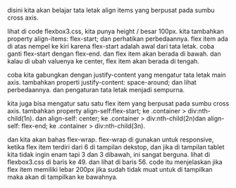 disini kita akan belajar tata letak align items yang berpusat pada sumbu cross axis.

lihat di code flexbox3.css, kita punya height / besar 100px. kita tambahkan property align-items: flex-start; dan perhatikan perbedaannya.
flex item ada di atas nempel ke kiri karena flex-start adalah awal dari tata letak. coba ganti flex-start dengan flex-end. dan flex item akan berada di bawah. dan kalau di ubah valuenya ke center, flex item akan berada di tengah.

coba kita gabungkan dengan justify-content yang mengatur tata letak main axis. tambahkan properti justify-content: space-around; dan lihat perbedaannya.
dan pengaturan tata letak menjadi sempurna.

kita juga bisa mengatur satu satu flex item yang berpusat pada sumbu cross axis. tambahkan property align-self:flex-start; ke .container > div:nth-child(1n).
dan align-self: center; ke .container > div:nth-child(2n)dan align-self: flex-end; ke .container > div:nth-child(3n).

dan kita akan bahas flex-wrap.
flex-wrap di gunakan untuk responsive, ketika flex item terdiri dari 6 di tampilan dekstop, dan jika di tampilan tablet kita tidak ingin enam tapi 3 dan 3 dibawah, ini sangat berguna. lihat di flexbox3.css di baris ke 49. dan lihat di baris 56. code itu menjelaskan jika flex item memiliki lebar 200px jika sudah tidak muat untuk di tampilkan maka akan di tampilkan ke bawahnya.